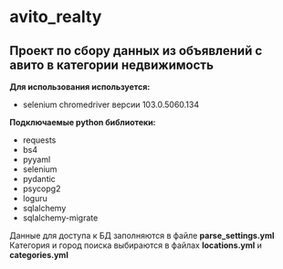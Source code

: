 # avito_realty

## Проект по сбору данных из объявлений с авито в категории недвижимость

**Для использования используется:**
- selenium chromedriver версии 103.0.5060.134

**Подключаемые python библиотеки:**
- requests
- bs4
- pyyaml
- selenium
- pydantic
- psycopg2
- loguru
- sqlalchemy
- sqlalchemy-migrate

Данные для доступа к БД заполняются в файле **parse_settings.yml**  
Категория и город поиска выбираются в файлах **locations.yml** и **categories.yml**
